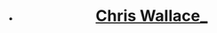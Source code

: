 <header class="navigation">
  <ul>
    <li><h1><a href="/">Chris Wallace_</a></h1></li>
  </ul>
</header>
